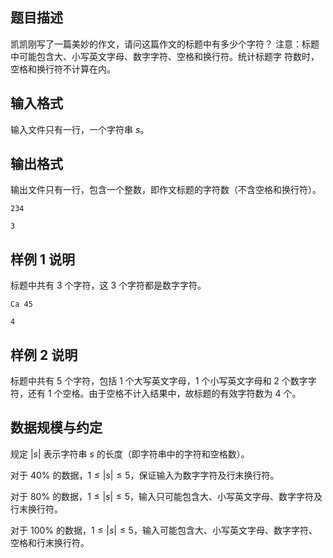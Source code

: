 ## 题目描述

凯凯刚写了一篇美妙的作文，请问这篇作文的标题中有多少个字符？ 注意：标题中可能包含大、小写英文字母、数字字符、空格和换行符。统计标题字 符数时，空格和换行符不计算在内。

## 输入格式

输入文件只有一行，一个字符串 $s$。


## 输出格式

输出文件只有一行，包含一个整数，即作文标题的字符数（不含空格和换行符）。


```input1
234
```

```output1
3
```

## 样例 1 说明

标题中共有 $3$ 个字符，这 $3$ 个字符都是数字字符。

```input2
Ca 45 
```

```output2
4
```

## 样例 2 说明

标题中共有 $5$ 个字符，包括 $1$ 个大写英文字母，$1$ 个小写英文字母和 $2$ 个数字字符，还有 $1$ 个空格。由于空格不计入结果中，故标题的有效字符数为 $4$ 个。

## 数据规模与约定

规定 $|s|$ 表示字符串 $s$ 的长度（即字符串中的字符和空格数）。

对于 $40\%$ 的数据，$1 \le |s| \le 5$，保证输入为数字字符及行末换行符。

对于 $80\%$ 的数据，$1 \le |s| \le 5$，输入只可能包含大、小写英文字母、数字字符及行末换行符。

对于 $100\%$ 的数据，$1 \le |s| \le 5$，输入可能包含大、小写英文字母、数字字符、空格和行末换行符。
